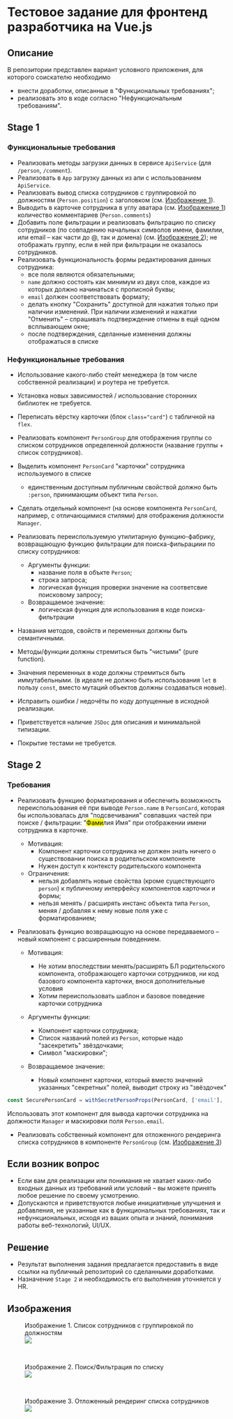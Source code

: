 # Тестовое задание для фронтенд разработчика на Vue.js

## Описание
В репозитории представлен вариант условного приложения, для которого соискателю необходимо
- внести доработки, описанные в "Функциональных требованиях";
- реализовать это в коде согласно "Нефункциональным требованиям".

## Stage 1
### Функциональные требования
- Реализовать методы загрузки данных в сервисе `ApiService` (для `/person`, `/comment`).
- Реализовать в `App` загрузку данных из апи с использованием `ApiService`.
- Реализовать вывод списка сотрудников с группировкой по должностям (`Person.position`) с заголовком (см. [Изображение 1](#shot-1)).
- Выводить в карточке сотрудника в углу аватара (см. [Изображение 1](#shot-1)) количество комментариев (`Person.comments`)
- Добавить поле фильтрации и реализовать фильтрацию по списку сотрудников (по совпадению начальных символов имени, фамилии, или email – как части до @, так и домена) (см. [Изображение 2](#shot-2)); не отображать группу, 
если в ней при фильтрации не оказалось сотрудников.
- Реализовать функциональность формы редактирования данных сотрудника:
    - все поля являются обязательными;
    - `name` должно состоять как минимум из двух слов, каждое из которых должно начинаться с прописной буквы;
    - `email` должен соответствовать формату;
    - делать кнопку "Сохранить" доступной для нажатия только при наличии изменений. При наличии изменений и нажатии "Отменить" – спрашивать подтверждение отмены в ещё одном всплывающем окне;
    - после подтверждения, сделанные изменения должны отображаться в списке

### Нефункциональные требования
- Использование какого-либо стейт менеджера (в том числе собственной реализации) и роутера не требуется.
- Установка новых зависимостей / использование сторонних библиотек не требуется.
- Переписать вёрстку карточки (блок `class="card"`) с табличной на `flex`.
- Реализовать компонент `PersonGroup` для отображения группы со списком сотрудников определенной должности (название группы + список сотрудников).
- Выделить компонент `PersonCard` "карточки" сотрудника используемого в списке
  - единственным доступным публичным свойствой должно быть `:person`, принимающим объект типа `Person`.
- Сделать отдельный компонент (на основе компонента `PersonCard`, например, с отличающимися стилями) 
 для отображения должности `Manager`.
- Реализовать переиспользуемую утилитарную функцию-фабрику, возвращающую функцию фильтрации для поиска-фильрациии по списку сотрудников:
  - Аргументы функции:
    - название поля в объкте `Person`;
    - строка запроса;
    - логическая функция проверки значение на соответсвие поисковому запросу;
  - Возвращаемое значение:
    - логическая функция для использования в коде поиска-фильтрации

- Названия методов, свойств и переменных должны быть семантичными.
- Методы/функции должны стремиться быть "чистыми" (pure function).
- Значения переменных в коде должны стремиться быть иммутабельными.
  (в идеале не должно быть использования `let` в пользу `const`, вместо мутаций объектов должны создаваться новые).
- Исправить ошибки / недочёты по коду допущенные в исходной реализации.
- Приветствуется наличие `JSDoc` для описания и минимальной типизации.
- Покрытие тестами не требуется.

## Stage 2
### Требования
- Реализовать функцию форматирования и обеспечить возможность переиспользования её при
  выводе `Person.name` в `PersonCard`, которая бы использовалась для "подсвечивания" совпавших частей при поиске / фильтрации: "<mark>Фами</mark>лия Имя" при отображении имени сотрудника в карточке.
  - Мотивация:
    - Компонент карточки сотрудника не должен знать ничего о существовании поиска в родительском компоненте
    - Нужен доступ к контексту родительского компонента
  - Ограничения:
    - нельзя добавлять новые свойства (кроме существующего `person`) к публичному интерфейсу компонентов карточки и формы;
    - нельзя менять / расширять инстанс объекта типа `Person`, меняя / добавляя к нему новые поля уже с форматированием;
    
- Реализовать функцию возвращающую на основе передаваемого – новый компонент с расширенным поведением.
  - Мотивация:
    - Не хотим впоследствии менять/расширять БЛ родительского компонента, отображающего карточки сотрудников, 
       ни код базового компонента карточки, внося дополнительные условия
    - Хотим переиспользовать шаблон и базовое поведение карточки сотрудника

  - Аргументы функции:
    - Компонент карточки сотрудника;
    - Список названий полей из `Person`, которые надо "засекретить" звёздочками;
    - Символ "маскировки";
  - Возвращаемое значение:
    - Новый компонент карточки, который вместо значений указанных "секретных" полей,
      выводит строку из "звёздочек"
      <br/>
```js
const SecurePersonCard = withSecretPersonProps(PersonCard, ['email'], '*');
```
Использовать этот компонент для вывода карточки сотрудника на должности `Manager` и маскировки поля `Person.email`.

- Реализовать собственный компонент для отложенного рендеринга списка сотрудников в компоненте `PersonGroup` (см. [Изображение 3](#shot-3))

## Если возник вопрос
- Если вам для реализации или понимания не хватает каких-либо входных данных из требований или условий – вы можете принять любое решение по своему усмотрению.
- Допускаются и приветствуются любые инициативные улучшения и добавления, не указанные как в функциональных требованиях, так и нефункциональных, исходя из ваших опыта и знаний, понимания работы веб-технологий, UI/UX.

## Решение
- Результат выполнения задания предлагается предоставить в виде ссылки на публичный репозиторий со сделанными доработками.
- Назначение `Stage 2` и необходимость его выполнения уточняется у HR.


## Изображения
<a name="shot-1"></a>
<figure>
  <figcaption>Изображение 1. Список сотрудников с группировкой по должностям</figcaption>
  <img src="/public/docs/shot-2.png" />
</figure>
<br/>
<a name="shot-2"></a>
<figure id="shot-2">
  <figcaption>Изображение 2. Поиск/Фильтрация по списку</figcaption>
  <img src="/public/docs/shot-1.png" />
</figure>
<br/>
<a name="shot-3"></a>
<figure id="shot-3">
  <figcaption>Изображение 3. Отложенный рендеринг списка сотрудников</figcaption>
  <img src="/public/docs/shot-3.png" />
</figure>

